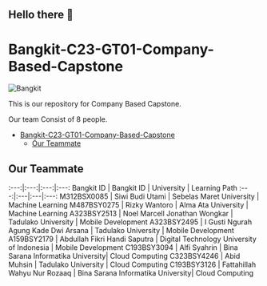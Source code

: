 ## Hello there 👋

<!--

**Here are some ideas to get you started:**

🙋‍♀️ A short introduction - what is your organization all about?
🌈 Contribution guidelines - how can the community get involved?
👩‍💻 Useful resources - where can the community find your docs? Is there anything else the community should know?
🍿 Fun facts - what does your team eat for breakfast?
🧙 Remember, you can do mighty things with the power of [Markdown](https://docs.github.com/github/writing-on-github/getting-started-with-writing-and-formatting-on-github/basic-writing-and-formatting-syntax)
-->
# Bangkit-C23-GT01-Company-Based-Capstone

![Bangkit](https://lh3.googleusercontent.com/J2QI0L3vJwv63Sm3isI90ctxuxznz67dAtJQN2vu7wnUuwt9Wc-WI7VuIhwvr0yVrDPfc7kBN5usZz75nDW_k96pCfcZBxnfNzvVS0g=w600)

This is our repository for Company Based Capstone.

Our team Consist of 8 people.

- [Bangkit-C23-GT01-Company-Based-Capstone](#bangkit-c23-gt01-company-based-capstone)
  - [Our Teammate](#our-member)

## Our Teammate

:---:|:---:|:---:|:---:
Bangkit ID | Bangkit ID | University | Learning Path
:---:|:---|:---|:---:
M312BSX0085 | Siwi Budi Utami | Sebelas Maret University | Machine Learning
M487BSY0275 | Rizky Wantoro | Alma Ata University | Machine Learning
A323BSY2513 | Noel Marcell Jonathan Wongkar | Tadulako University | Mobile Development
A323BSY2495 | I Gusti Ngurah Agung Kade Dwi Arsana | Tadulako University |  Mobile Development
A159BSY2179 | Abdullah Fikri Handi Saputra | Digital Technology University of Indonesia | Mobile Development
C193BSY3094 | Alfi Syahrin | Bina Sarana Informatika University| Cloud Computing
C323BSY4246 | Abid Muhsin | Tadulako University |  Cloud Computing
C193BSY3126 | Fattahillah Wahyu Nur Rozaaq | Bina Sarana Informatika University| Cloud Computing
